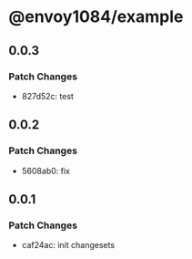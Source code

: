 # @envoy1084/example

## 0.0.3

### Patch Changes

-   827d52c: test

## 0.0.2

### Patch Changes

-   5608ab0: fix

## 0.0.1

### Patch Changes

-   caf24ac: init changesets
